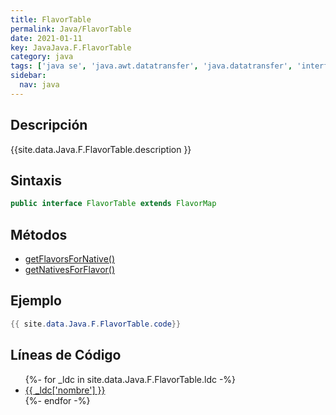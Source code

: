 ```yaml
---
title: FlavorTable
permalink: Java/FlavorTable
date: 2021-01-11
key: JavaJava.F.FlavorTable
category: java
tags: ['java se', 'java.awt.datatransfer', 'java.datatransfer', 'interface java', 'Java 1.4']
sidebar: 
  nav: java
---
```


## Descripción
{{site.data.Java.F.FlavorTable.description }}

## Sintaxis
~~~java
public interface FlavorTable extends FlavorMap
~~~

## Métodos
* [getFlavorsForNative()](/Java/FlavorTable/getFlavorsForNative)
* [getNativesForFlavor()](/Java/FlavorTable/getNativesForFlavor)

## Ejemplo
~~~java
{{ site.data.Java.F.FlavorTable.code}}
~~~

## Líneas de Código
<ul>
{%- for _ldc in site.data.Java.F.FlavorTable.ldc -%}
   <li>
       <a href="{{_ldc['url'] }}">{{ _ldc['nombre'] }}</a>
   </li>
{%- endfor -%}
</ul>
